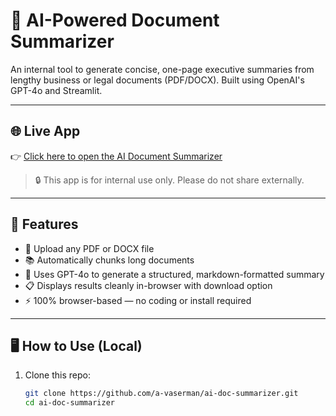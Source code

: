 # 📄 AI-Powered Document Summarizer

An internal tool to generate concise, one-page executive summaries from lengthy business or legal documents (PDF/DOCX). Built using OpenAI's GPT-4o and Streamlit.

---

## 🌐 Live App

👉 [Click here to open the AI Document Summarizer](https://ai-doc-summarizer.streamlit.app)

> 🔒 This app is for internal use only. Please do not share externally.

---

## 🚀 Features

- 📎 Upload any PDF or DOCX file
- 📚 Automatically chunks long documents
- 🧠 Uses GPT-4o to generate a structured, markdown-formatted summary
- 📋 Displays results cleanly in-browser with download option
- ⚡ 100% browser-based — no coding or install required

---

## 🖥️ How to Use (Local)

1. Clone this repo:
   ```bash
   git clone https://github.com/a-vaserman/ai-doc-summarizer.git
   cd ai-doc-summarizer
